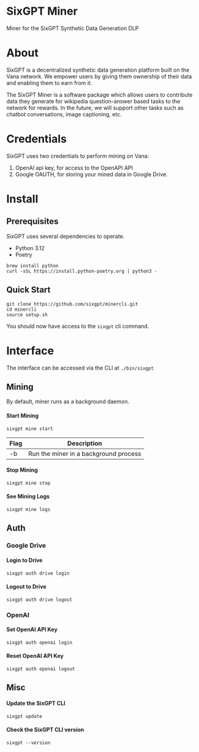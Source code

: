 # SixGPT Miner

Miner for the SixGPT Synthetic Data Generation DLP

# About

SixGPT is a decentralized synthetic data generation platform built on the Vana network. We empower users by giving them ownership of their data and enabling them to earn from it.

The SixGPT Miner is a software package which allows users to contribute data they generate for wikipedia question-answer based tasks to the network for rewards.
In the future, we will support other tasks such as chatbot conversations, image captioning, etc.

# Credentials

SixGPT uses two credentials to perform mining on Vana:

1. OpenAI api key, for access to the OpenAPI API
2. Google OAUTH, for storing your mined data in Google Drive.

# Install

## Prerequisites

SixGPT uses several dependencies to operate.

- Python 3.12
- Poetry

```shell
brew install python
curl -sSL https://install.python-poetry.org | python3 -
```

## Quick Start

```shell
git clone https://github.com/sixgpt/minercli.git
cd minercli
source setup.sh
```

You should now have access to the `sixgpt` cli command.

# Interface

The interface can be accessed via the CLI at `./bin/sixgpt`

## Mining

By default, miner runs as a background daemon.

#### Start Mining

```shell
sixgpt mine start
```

| Flag | Description                           |
| ---- | ------------------------------------- |
| -b   | Run the miner in a background process |

#### Stop Mining

```shell
sixgpt mine stop
```

#### See Mining Logs

```shell
sixgpt mine logs
```

## Auth

### Google Drive

#### Login to Drive

```shell
sixgpt auth drive login
```

#### Logout to Drive

```shell
sixgpt auth drive logout
```

### OpenAI

#### Set OpenAI API Key

```shell
sixgpt auth openai login
```

#### Reset OpenAI API Key

```shell
sixgpt auth openai logout
```

## Misc

#### Update the SixGPT CLI

```shell
sixgpt update
```

#### Check the SixGPT CLI version

```shell
sixgpt --version
```
